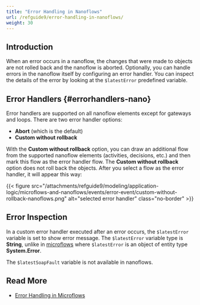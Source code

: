 ```yaml
---
title: "Error Handling in Nanoflows"
url: /refguide9/error-handling-in-nanoflows/
weight: 30
---
```


## Introduction

When an error occurs in a nanoflow, the changes that were made to objects are not rolled back and the nanoflow is aborted. Optionally, you can handle errors in the nanoflow itself by configuring an error handler. You can inspect the details of the error by looking at the `$latestError` predefined variable.

## Error Handlers {#errorhandlers-nano}

Error handlers are supported on all nanoflow elements except for gateways and loops. There are two error handler options:

* **Abort** (which is the default)
* **Custom without rollback**

With the **Custom without rollback** option, you can draw an additional flow from the supported nanoflow elements (activities, decisions, etc.) and then mark this flow as the error handler flow. The **Custom without rollback** option does not roll back the objects. After you select a flow as the error handler, it will appear this way:

{{< figure src="/attachments/refguide9/modeling/application-logic/microflows-and-nanoflows/events/error-event/custom-without-rollback-nanoflows.png" alt="selected error handler" class="no-border" >}}

## Error Inspection

In a custom error handler executed after an error occurs, the `$latestError` variable is set to show error message. The `$latestError` variable type is **String**, unlike in [microflows](/refguide9/microflows/) where `$latestError` is an object of entity type **System.Error**.

The `$latestSoapFault` variable is not available in nanoflows.

## Read More

* [Error Handling in Microflows](/refguide9/error-handling-in-microflows/)
